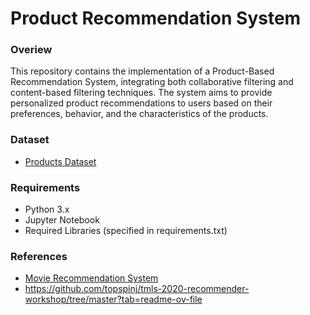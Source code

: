 # Product Recommendation System

### Overiew
This repository contains the implementation of a Product-Based Recommendation System, integrating both collaborative filtering and content-based filtering techniques. The system aims to provide personalized product recommendations to users based on their preferences, behavior, and the characteristics of the products.

### Dataset
- [Products Dataset](https://www.kaggle.com/datasets/lokeshparab/amazon-products-dataset/data)

### Requirements
* Python 3.x
* Jupyter Notebook
* Required Libraries (specified in requirements.txt)

### References
* [Movie Recommendation System](https://www.youtube.com/watch?v=XfAe-HLysOM&t=4298s)
* https://github.com/topspinj/tmls-2020-recommender-workshop/tree/master?tab=readme-ov-file